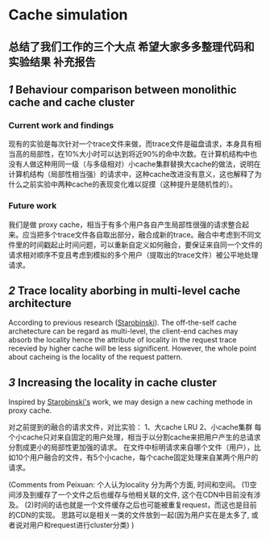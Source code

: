 # Cache simulation

## 总结了我们工作的三个大点 希望大家多多整理代码和实验结果 补充报告

## *1* Behaviour comparison between monolithic cache and cache cluster

### Current work and findings

现有的实验是每次针对一个trace文件来做，而trace文件是磁盘请求，本身具有相当高的局部性，在10%大小时可以达到将近90%的命中次数。在计算机结构中也没有人做这种用同一级（与多级相对）小cache集群替换大cache的做法，说明在计算机结构（局部性相当强）的请求中，这种cache改进没有意义，这也解释了为什么之前实验中两种cache的表现变化难以捉摸（这种提升是随机性的）。

### Future work

我们是做 proxy cache，相当于有多个用户各自产生局部性很强的请求整合起来。应当把多个trace文件各自取出部分，融合成新的trace。融合中考虑到不同文件里的时间戳起止时间问题，可以重新自定义如何融合，要保证来自同一个文件的请求相对顺序不变且考虑到模拟的多个用户（提取出的trace文件）被公平地处理请求。

## *2* Trace locality aborbing in multi-level cache architecture

According to previous research ([Starobinski](https://github.com/Peixuan670/cache_simulation/blob/master/reference/Probabilistic%20Methods%20for%20Web%20Caching.pdf)). The off-the-self cache archetecture can be regard as multi-level, the client-end caches may absorb the locality hence the attribute of locality in the request trace recevied by higher cache will be less significent. However, the whole point about cacheing is the locality of the request pattern.  

## *3* Increasing the locality in cache cluster

Inspired by [Starobinski's](https://github.com/Peixuan670/cache_simulation/blob/master/reference/Probabilistic%20Methods%20for%20Web%20Caching.pdf) work, we may design a new caching methode in proxy cache.  

对之前提到的融合的请求文件，对比实验：
1、大cache LRU
2、小cache集群 每个小cache只对来自固定的用户处理，相当于以分割cache来把用户产生的总请求分割成更小的局部性更加强的请求。
在文件中标明请求来自哪个文件（用户），比如10个用户融合的文件，有5个小cache，每个cache固定处理来自某两个用户的请求。

(Comments from Peixuan: 
个人认为locality 分为两个方面, 时间和空间。
(1)空间涉及到缓存了一个文件之后也缓存与他相关联的文件, 这个在CDN中目前没有涉及。
(2)时间的话也就是一个文件缓存之后也可能被重复request，而这也是目前的CDN的实现。
思路可以是相关一类的文件放到一起(因为用户实在是太多了, 或者说对用户和request进行cluster分类)
)
